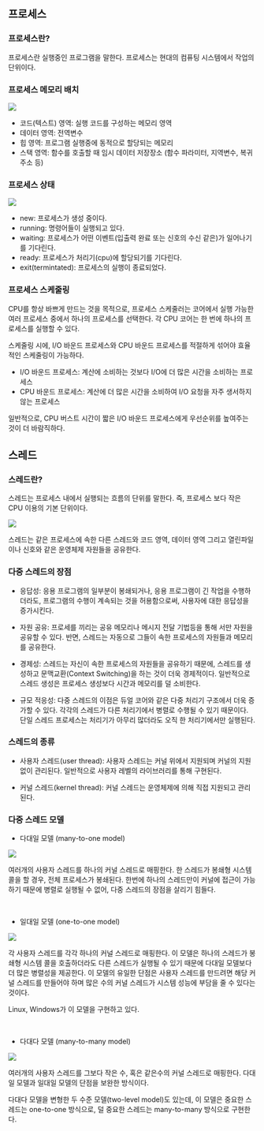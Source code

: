## 프로세스
### 프로세스란?
프로세스란 실행중인 프로그램을 말한다. 프로세스는 현대의 컴퓨팅 시스템에서 작업의 단위이다.

### 프로세스 메모리 배치

![](https://images.velog.io/images/mu1616/post/2e2a0aff-dfcc-48b6-b5b0-69b6a93f2e5b/image.png)

- 코드(텍스트) 영역: 실행 코드를 구성하는 메모리 영역
- 데이터 영역: 전역변수
- 힙 영역: 프로그램 실행중에 동적으로 할당되는 메모리
- 스택 영역: 함수를 호출할 때 임시 데이터 저장장소 (함수 파라미터, 지역변수, 복귀 주소 등)

### 프로세스 상태 

![](https://images.velog.io/images/mu1616/post/7846a569-0e6d-4357-a064-e7c9b3ecb115/image.png)

- new: 프로세스가 생성 중이다.
- running: 명령어들이 실행되고 있다.
- waiting: 프로세스가 어떤 이벤트(입출력 완료 또는 신호의 수신 같은)가 일어나기를 기다린다.
- ready: 프로세스가 처리기(cpu)에 할당되기를 기다린다.
- exit(termintated): 프로세스의 실행이 종료되었다.

### 프로세스 스케줄링
CPU를 항상 바쁘게 만드는 것을 목적으로, 프로세스 스케줄러는 코어에서 실행 가능한 여러 프로세스 중에서 하나의 프로세스를 선택한다. 각 CPU 코어는 한 번에 하나의 프로세스를 실행할 수 있다.

스케줄링 시에, I/O 바운드 프로세스와 CPU 바운드 프로세스를 적절하게 섞어야 효율적인 스케줄링이 가능하다.
- I/O 바운드 프로세스: 계산에 소비하는 것보다 I/O에 더 많은 시간을 소비하는 프로세스
- CPU 바운드 프로세스: 계산에 더 많은 시간을 소비하여 I/O 요청을 자주 생서하지 않는 프로세스

일반적으로, CPU 버스트 시간이 짧은 I/O 바운드 프로세스에게 우선순위를 높여주는 것이 더 바람직하다. 

## 스레드
### 스레드란?
스레드는 프로세스 내에서 실행되는 흐름의 단위를 말한다. 즉, 프로세스 보다 작은 CPU 이용의 기본 단위이다. 

![](https://images.velog.io/images/mu1616/post/e35c29c5-4498-4bb7-975b-fb0cfb088ae9/image.png)

스레드는 같은 프로세스에 속한 다른 스레드와 코드 영역, 데이터 영역 그리고 열린파일이나 신호와 같은 운영체제 자원들을 공유한다.

### 다중 스레드의 장점
- 응답성: 응용 프로그램의 일부분이 봉쇄되거나, 응용 프로그램이 긴 작업을 수행하더라도, 프로그램의 수행이 계속되는 것을 허용함으로써, 사용자에 대한 응답성을 증가시킨다.

- 자원 공유: 프로세를 끼리는 공유 메모리나 메시지 전달 기법등을 통해 서만 자원을 공유할 수 있다. 반면, 스레드는 자동으로 그들이 속한 프로세스의 자원들과 메모리를 공유한다.

- 경제성: 스레드는 자신이 속한 프로세스의 자원들을 공유하기 때문에, 스레드를 생성하고 문맥교환(Context Switching)을 하는 것이 더욱 경제적이다. 일반적으로 스레드 생성은 프로세스 생성보다 시간과 메모리를 덜 소비한다.

- 규모 적응성: 다중 스레드의 이점은 듀얼 코어와 같은 다중 처리기 구조에서 더욱 증가할 수 있다. 각각의 스레드가 다른 처리기에서 병렬로 수행될 수 있기 때문이다. 단일 스레드 프로세스는 처리기가 아무리 많더라도 오직 한 처리기에서만 실행된다.

### 스레드의 종류
- 사용자 스레드(user thread): 사용자 스레드는 커널 위에서 지원되며 커널의 지원 없이 관리된다. 일반적으로 사용자 레벨의 라이브러리를 통해 구현된다.

- 커널 스레드(kernel thread): 커널 스레드는 운영체제에 의해 직접 지원되고 관리된다. 

### 다중 스레드 모델
- 다대일 모델 (many-to-one model)

![](https://images.velog.io/images/mu1616/post/2c5ce571-d562-489f-9b99-6b5578ead442/image.png)

여러개의 사용자 스레드를 하나의 커널 스레드로 매핑한다. 한 스레드가 봉쇄형 시스템 콜을 할 경우, 전체 프로세스가 봉쇄된다. 한번에 하나의 스레드만이 커널에 접근이 가능하기 때문에 병렬로 실행될 수 없어, 다중 스레드의 장점을 살리기 힘들다.

<br>

- 일대일 모델 (one-to-one model)

![](https://images.velog.io/images/mu1616/post/b89fcbfa-6cd0-429b-860f-c3c014b44203/image.png)

각 사용자 스레드를 각각 하나의 커널 스레드로 매핑한다. 이 모델은 하나의 스레드가 봉쇄형 시스템 콜을 호출하더라도 다른 스레드가 실행될 수 있기 때문에 다대일 모델보다 더 많은 병렬성을 제공한다. 이 모델의 유일한 단점은 사용자 스레드를 만드려면 해당 커널 스레드를 만들어야 하며 많은 수의 커널 스레드가 시스템 성능에 부담을 줄 수 있다는 것이다.

Linux, Windows가 이 모델을 구현하고 있다.

<br>

- 다대다 모델 (many-to-many model)

![](https://images.velog.io/images/mu1616/post/5586669c-e083-475e-bc0f-eb8c053ca4ce/image.png)

여러개의 사용자 스레드를 그보다 작은 수, 혹은 같은수의 커널 스레드로 매핑한다. 다대일 모델과 일대일 모델의 단점을 보완한 방식이다. 

다대다 모델을 변형한 두 수준 모델(two-level model)도 있는데, 이 모델은 중요한 스레드는 one-to-one 방식으로, 덜 중요한 스레드는 many-to-many 방식으로 구현한다.
